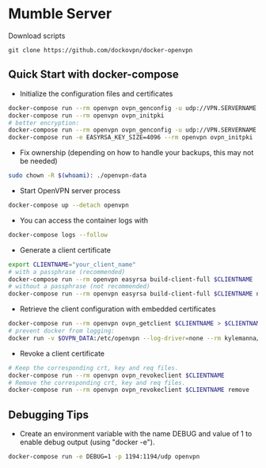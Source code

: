 # Mumble Server

Download scripts

    git clone https://github.com/dockovpn/docker-openvpn

## Quick Start with docker-compose

* Initialize the configuration files and certificates

``` bash
docker-compose run --rm openvpn ovpn_genconfig -u udp://VPN.SERVERNAME.COM
docker-compose run --rm openvpn ovpn_initpki
# better encryption:
docker-compose run --rm openvpn ovpn_genconfig -u udp://VPN.SERVERNAME.COM -C 'AES-256-GCM' -a 'SHA384'
docker-compose run -e EASYRSA_KEY_SIZE=4096 --rm openvpn ovpn_initpki
```

* Fix ownership (depending on how to handle your backups, this may not be needed)

``` bash
sudo chown -R $(whoami): ./openvpn-data
```

* Start OpenVPN server process

``` bash
docker-compose up --detach openvpn
```

* You can access the container logs with

``` bash
docker-compose logs --follow
```

* Generate a client certificate

``` bash
export CLIENTNAME="your_client_name"
# with a passphrase (recommended)
docker-compose run --rm openvpn easyrsa build-client-full $CLIENTNAME
# without a passphrase (not recommended)
docker-compose run --rm openvpn easyrsa build-client-full $CLIENTNAME nopass
```

* Retrieve the client configuration with embedded certificates

``` bash
docker-compose run --rm openvpn ovpn_getclient $CLIENTNAME > $CLIENTNAME.ovpn
# prevent docker from logging:
docker run -v $OVPN_DATA:/etc/openvpn --log-driver=none --rm kylemanna/openvpn ovpn_getclient USER > USER.ovpn
```

* Revoke a client certificate

``` bash
# Keep the corresponding crt, key and req files.
docker-compose run --rm openvpn ovpn_revokeclient $CLIENTNAME
# Remove the corresponding crt, key and req files.
docker-compose run --rm openvpn ovpn_revokeclient $CLIENTNAME remove
```

## Debugging Tips

* Create an environment variable with the name DEBUG and value of 1 to enable debug output (using "docker -e").

``` bash
docker-compose run -e DEBUG=1 -p 1194:1194/udp openvpn
```
